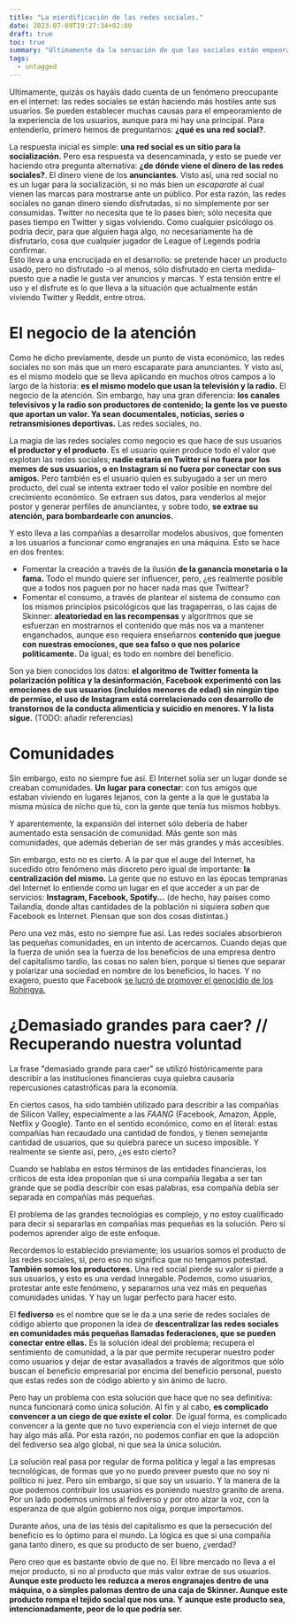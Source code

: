 ```yaml
---
title: "La mierdificación de las redes sociales."
date: 2023-07-09T19:27:34+02:00
draft: true
toc: true
summary: "Últimamente da la sensación de que las sociales están empeorando cada día. ¿Es esto real o una simple percepción? ¿Qué podemos hacer?"
tags:
  - untagged
---
```


Ultimamente, quizás os hayáis dado cuenta de un fenómeno preocupante en el internet: las redes sociales se están haciendo más hostiles ante sus usuarios.
Se pueden establecer muchas causas para el empeoramiento de la experiencia de los usuarios, aunque para mi hay una principal. Para entenderlo, primero hemos de preguntarnos: **¿qué es una red social?**. 

La respuesta inicial es simple: **una red social es un sitio para la socialización.** Pero esa respuesta va desencaminada, y esto se puede ver haciendo otra pregunta alternativa: **¿de dónde viene el dinero de las redes sociales?**. 
El dinero viene de los **anunciantes**. Visto así, una red social no es un lugar para la socialización, si no más bien un *escaparate* al cual vienen las marcas para mostrarse ante un público. 
Por esta razón, las redes sociales no ganan dinero siendo disfrutadas, si no simplemente por ser consumidas. Twitter no necesita que te lo pases bien; sólo necesita que pases tiempo en Twitter y sigas volviendo. Como cualquier psicólogo os podría decir, para que alguien haga algo, no necesariamente ha de disfrutarlo, cosa que cualquier jugador de League of Legends podría confirmar.  
Esto lleva a una encrucijada en el desarrollo: se pretende hacer un producto usado, pero no disfrutado -o al menos, sólo disfrutado en cierta medida- puesto que a nadie le gusta ver anuncios y marcas. Y esta tensión entre el uso y el disfrute es lo que lleva a la situación que actualmente están viviendo Twitter y Reddit, entre otros.  

# El negocio de la atención

Como he dicho previamente, desde un punto de vista económico, las redes sociales no son más que un mero escaparate para anunciantes. Y visto así, es el mismo modelo que se lleva aplicando en muchos otros campos a lo largo de la historia: **es el mismo modelo que usan la televisión y la radio.** El negocio de la atención. Sin embargo, hay una gran diferencia: **los canales televisivos y la radio son productores de contenido; la gente los ve puesto que aportan un valor. Ya sean documentales, noticias, series o retransmisiones deportivas.** Las redes sociales, no.  

La magia de las redes sociales como negocio es que hace de sus usuarios **el productor y el producto**. Es el usuario quien produce todo el valor que explotan las redes sociales; **nadie estaría en Twitter si no fuera por los memes de sus usuarios, o en Instagram si no fuera por conectar con sus amigos.** Pero también es el usuario quien es subyugado a ser un mero producto, del cual se intenta extraer todo el valor posible en nombre del crecimiento económico. Se extraen sus datos, para venderlos al mejor postor y generar perfiles de anunciantes, y sobre todo, **se extrae su atención, para bombardearle con anuncios.**  

Y esto lleva a las compañías a desarrollar modelos abusivos, que fomenten a los usuarios a funcionar como engranajes en una máquina. Esto se hace en dos frentes:

- Fomentar la creación a través de la ilusión **de la ganancia monetaria o la fama.** Todo el mundo quiere ser influencer, pero, ¿es realmente posible que a todos nos paguen por no hacer nada mas que Twittear?
- Fomentar el consumo, a través de plantear el sistema de consumo con los mismos principios psicológicos que las tragaperras, o las cajas de Skinner: **aleatoriedad en las recompensas** y algoritmos que se esfuerzan en mostrarnos el contenido que más nos va a mantener enganchados, aunque eso requiera enseñarnos **contenido que juegue con nuestras emociones, que sea falso o que nos polarice políticamente.** Da igual; es todo en nombre del beneficio.

Son ya bien conocidos los datos: **el algoritmo de Twitter fomenta la polarización política y la desinformación, Facebook experimentó con las emociones de sus usuarios (incluídos menores de edad) sin ningún tipo de permiso, el uso de Instagram está correlacionado con desarrollo de transtornos de la conducta alimenticia y suicidio en menores. Y la lista sigue.** (TODO: añadir referencias)

# Comunidades

Sin embargo, esto no siempre fue así. El Internet solía ser un lugar donde se creaban comunidades. **Un lugar para conectar**: con tus amigos que estaban viviendo en lugares lejanos, con la gente a la que le gustaba la misma música de nicho que tú, con la gente que tenía tus mismos hobbys. 

Y aparentemente, la expansión del internet sólo debería de haber aumentado esta sensación de comunidad. Más gente son más comunidades, que además deberían de ser más grandes y más accesibles.

Sin embargo, esto no es cierto. A la par que el auge del Internet, ha sucedido otro fenómeno más discreto pero igual de importante: **la centralización del mismo.** La gente que no estuvo en las épocas tempranas del Internet lo entiende como un lugar en el que acceder a un par de servicios: **Instagram, Facebook, Spotify...** (de hecho, hay países como Tailandia, donde altas cantidades de la población ni siquiera *saben* que Facebook es Internet. Piensan que son dos cosas distintas.)

Pero una vez más, esto no siempre fue así. Las redes sociales absorbieron las pequeñas comunidades, en un intento de acercarnos. Cuando dejas que la fuerza de unión sea la fuerza de los beneficios de una empresa dentro del capitalismo tardío, las cosas no salen bien, porque si tienes que separar y polarizar una sociedad en nombre de los beneficios, lo haces. Y no exagero, puesto que Facebook [se lucró de promover el genocidio de los Rohingya.](https://www.amnesty.org/en/latest/news/2022/09/myanmar-facebooks-systems-promoted-violence-against-rohingya-meta-owes-reparations-new-report/) 

# ¿Demasiado grandes para caer? // Recuperando nuestra voluntad

La frase "demasiado grande para caer" se utilizó históricamente para describir a las instituciones financieras cuya quiebra causaría repercusiones catastróficas para la economía.  

En ciertos casos, ha sido también utilizado para describir a las compañías de Silicon Valley, especialmente a las *FAANG* (Facebook, Amazon, Apple, Netflix y Google). Tanto en el sentido económico, como en el literal: estas compañías han recaudado una cantidad de fondos, y tienen semejante cantidad de usuarios, que su quiebra parece un suceso imposible. Y realmente se siente así, pero, ¿es esto cierto?  

Cuando se hablaba en estos términos de las entidades financieras, los críticos de esta idea proponían que si una compañía llegaba a ser tan grande que se podía describir con esas palabras, esa compañía debía ser separada en compañías más pequeñas.  

El problema de las grandes tecnológias es complejo, y no estoy cualificado para decir si separarlas en compañías mas pequeñas es la solución. Pero sí podemos aprender algo de este enfoque.

Recordemos lo establecido previamente; los usuarios somos el producto de las redes sociales, sí, pero eso no significa que no tengamos potestad. **También somos los productores.** Una red social pierde su valor si pierde a sus usuarios, y esto es una verdad innegable. Podemos, como usuarios, protestar ante este fenómeno, y separarnos una vez más en pequeñas comunidades unidas. Y hay un lugar perfecto para hacer esto.

El **fediverso** es el nombre que se le da a una serie de redes sociales de código abierto que proponen la idea de **descentralizar las redes sociales en comunidades más pequeñas llamadas federaciones, que se pueden conectar entre ellas.** Es la solución ideal del problema; recupera el sentimiento de comunidad, a la par que permite recuperar nuestro poder como usuarios y dejar de estar avasallados a través de algoritmos que sólo buscan el beneficio empresarial por encima del beneficio personal, puesto que estas redes son de código abierto y sin ánimo de lucro. 

Pero hay un problema con esta solución que hace que no sea definitiva: nunca funcionará como única solución. Al fin y al cabo, **es complicado convencer a un ciego de que existe el color**. De igual forma, es complicado convencer a la gente que no tuvo experiencia con el viejo internet de que hay algo más allá. Por esta razón, no podemos confiar en que la adopción del fediverso sea algo global, ni que sea la única solución. 

La solución real pasa por regular de forma política y legal a las empresas tecnológicas, de formas que yo no puedo preveer puesto que no soy ni político ni juez. Pero sin embargo, si que soy un usuario. Y la manera de la que podemos contribuir los usuarios es poniendo nuestro granito de arena. Por un lado podemos unirnos al fediverso y por otro alzar la voz, con la esperanza de que algún gobierno nos oiga, porque importamos.

Durante años, una de las tésis del capitalismo es que la persecución del beneficio es lo óptimo para el mundo. La lógica es que si una compañía gana tanto dinero, es que su producto de ser bueno, ¿verdad?

Pero creo que es bastante obvio de que no. El libre mercado no lleva a el mejor producto, si no al producto que más valor extrae de sus usuarios. **Aunque este producto les reduzca a meros engranajes dentro de una máquina, o a simples palomas dentro de una caja de Skinner. Aunque este producto rompa el tejido social que nos una. Y aunque este producto sea, intencionadamente, peor de lo que podría ser.**